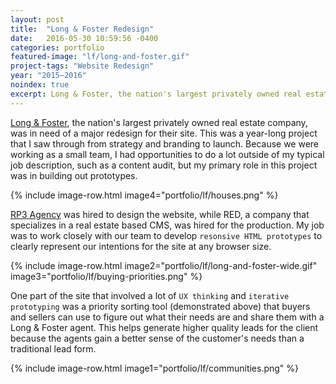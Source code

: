 ```yaml
---
layout: post
title:  "Long & Foster Redesign"
date:   2016-05-30 10:59:56 -0400
categories: portfolio
featured-image: "lf/long-and-foster.gif"
project-tags: "Website Redesign"
year: "2015–2016"
noindex: true
excerpt: Long & Foster, the nation's largest privately owned real estate company, was in need of a major redesign for their site. My primary role in this project was in building out prototypes.
---
```


[Long & Foster](http://www.longandfoster.com/), the nation's largest privately owned real estate company, was in need of a major redesign for their site. This was a year-long project that I saw through from strategy and branding to launch. Because we were working as a small team, I had opportunities to do a lot outside of my typical job description, such as a content audit, but my primary role in this project was in building out prototypes.

{% include image-row.html image4="portfolio/lf/houses.png" %}

[RP3 Agency](https://rp3agency.com/) was hired to design the website, while RED, a company that specializes in a real estate based CMS, was hired for the production. My job was to work closely with our team to develop `resonsive HTML prototypes` to clearly represent our intentions for the site at any browser size.

{% include image-row.html image2="portfolio/lf/long-and-foster-wide.gif" image3="portfolio/lf/buying-priorities.png" %}

One part of the site that involved a lot of `UX thinking` and `iterative prototyping` was a priority sorting tool (demonstrated above) that buyers and sellers can use to figure out what their needs are and share them with a Long & Foster agent. This helps generate higher quality leads for the client because the agents gain a better sense of the customer's needs than a traditional lead form.

{% include image-row.html image1="portfolio/lf/communities.png" %}
